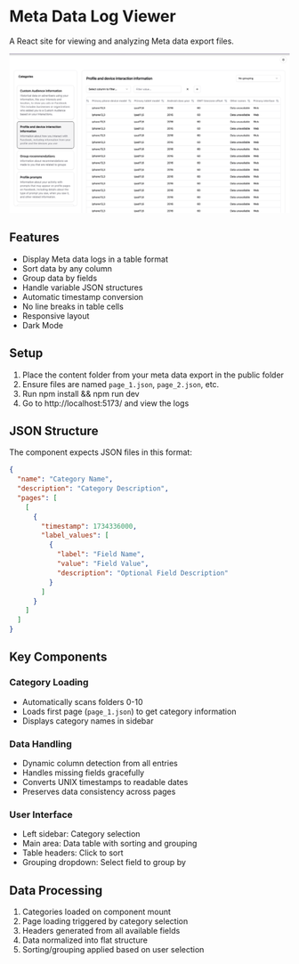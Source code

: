 # Meta Data Log Viewer

A React site for viewing and analyzing Meta data export files.

![Example](https://raw.githubusercontent.com/niclas3332/meta_dataexport_parser/master/demo.png)


## Features

- Display Meta data logs in a table format
- Sort data by any column
- Group data by fields
- Handle variable JSON structures
- Automatic timestamp conversion
- No line breaks in table cells
- Responsive layout
- Dark Mode

## Setup

1. Place the content folder from your meta data export in the public folder
2. Ensure files are named `page_1.json`, `page_2.json`, etc.
3. Run npm install && npm run dev
4. Go to http://localhost:5173/ and view the logs

## JSON Structure

The component expects JSON files in this format:

```json
{
  "name": "Category Name",
  "description": "Category Description",
  "pages": [
    [
      {
        "timestamp": 1734336000,
        "label_values": [
          {
            "label": "Field Name",
            "value": "Field Value",
            "description": "Optional Field Description"
          }
        ]
      }
    ]
  ]
}
```

## Key Components

### Category Loading
- Automatically scans folders 0-10
- Loads first page (`page_1.json`) to get category information
- Displays category names in sidebar

### Data Handling
- Dynamic column detection from all entries
- Handles missing fields gracefully
- Converts UNIX timestamps to readable dates
- Preserves data consistency across pages

### User Interface
- Left sidebar: Category selection
- Main area: Data table with sorting and grouping
- Table headers: Click to sort
- Grouping dropdown: Select field to group by

## Data Processing

1. Categories loaded on component mount
2. Page loading triggered by category selection
3. Headers generated from all available fields
4. Data normalized into flat structure
5. Sorting/grouping applied based on user selection